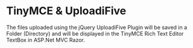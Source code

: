# TinyMCE & UploadiFive

The files uploaded using the jQuery UploadiFive Plugin will be saved in a Folder (Directory) and will be displayed in the TinyMCE Rich Text Editor TextBox in ASP.Net MVC Razor.
